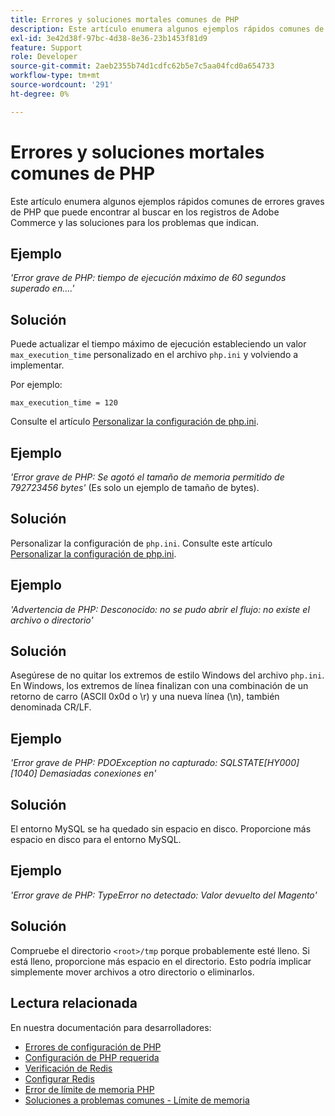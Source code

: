 ```yaml
---
title: Errores y soluciones mortales comunes de PHP
description: Este artículo enumera algunos ejemplos rápidos comunes de errores graves de PHP que puede encontrar al buscar en los registros de Adobe Commerce y las soluciones para los problemas que indican.
exl-id: 3e42d38f-97bc-4d38-8e36-23b1453f81d9
feature: Support
role: Developer
source-git-commit: 2aeb2355b74d1cdfc62b5e7c5aa04fcd0a654733
workflow-type: tm+mt
source-wordcount: '291'
ht-degree: 0%

---
```


# Errores y soluciones mortales comunes de PHP

Este artículo enumera algunos ejemplos rápidos comunes de errores graves de PHP que puede encontrar al buscar en los registros de Adobe Commerce y las soluciones para los problemas que indican.

## Ejemplo

*&#39;Error grave de PHP: tiempo de ejecución máximo de 60 segundos superado en....&#39;*

## Solución

Puede actualizar el tiempo máximo de ejecución estableciendo un valor `max_execution_time` personalizado en el archivo `php.ini` y volviendo a implementar.

Por ejemplo:

`max_execution_time = 120`

Consulte el artículo [Personalizar la configuración de php.ini](https://experienceleague.adobe.com/en/docs/commerce-cloud-service/user-guide/configure/app/php-settings).

## Ejemplo

*&#39;Error grave de PHP: Se agotó el tamaño de memoria permitido de 792723456 bytes&#39;* (Es solo un ejemplo de tamaño de bytes).

## Solución

Personalizar la configuración de `php.ini`. Consulte este artículo [Personalizar la configuración de php.ini](https://experienceleague.adobe.com/en/docs/commerce-cloud-service/user-guide/configure/app/php-settings).

## Ejemplo

*&#39;Advertencia de PHP: Desconocido: no se pudo abrir el flujo: no existe el archivo o directorio&#39;*

## Solución

Asegúrese de no quitar los extremos de estilo Windows del archivo `php.ini`. En Windows, los extremos de línea finalizan con una combinación de un retorno de carro (ASCII 0x0d o \r) y una nueva línea (\n), también denominada CR/LF.

## Ejemplo

*&#39;Error grave de PHP: PDOException no capturado: SQLSTATE\[HY000\] \[1040\] Demasiadas conexiones en&#39;*

## Solución

El entorno MySQL se ha quedado sin espacio en disco. Proporcione más espacio en disco para el entorno MySQL.

## Ejemplo

*&#39;Error grave de PHP: TypeError no detectado: Valor devuelto del Magento&#39;*

## Solución

Compruebe el directorio `<root>/tmp` porque probablemente esté lleno. Si está lleno, proporcione más espacio en el directorio. Esto podría implicar simplemente mover archivos a otro directorio o eliminarlos.

## Lectura relacionada

En nuestra documentación para desarrolladores:

* [Errores de configuración de PHP](https://experienceleague.adobe.com/en/docs/commerce-knowledge-base/kb/troubleshooting/overview)
* [Configuración de PHP requerida](https://experienceleague.adobe.com/en/docs/commerce-operations/installation-guide/prerequisites/php-settings)
* [Verificación de Redis](https://experienceleague.adobe.com/en/docs/commerce-operations/configuration-guide/cache/redis/redis-session#verify-redis-connection)
* [Configurar Redis](https://experienceleague.adobe.com/en/docs/commerce-operations/configuration-guide/cache/redis/config-redis)
* [Error de límite de memoria PHP](https://experienceleague.adobe.com/en/docs/commerce-knowledge-base/kb/troubleshooting/overview)
* [Soluciones a problemas comunes - Límite de memoria](https://developer.adobe.com/commerce/testing/guide/unit/command-line/#solutions-to-common-problems)
